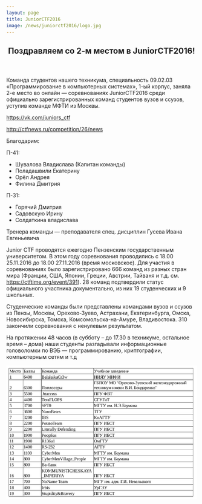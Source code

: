 ```yaml
---
layout: page
title: JuniorCTF2016
image: /news/juniorctf2016/logo.jpg
---
```


<section>
<header class="major">
	<h2>Поздравляем со 2-м местом в JuniorCTF2016!</h2>
</header>
<p>Команда студентов нашего техникума, специальность 09.02.03 «Программирование в компьютерных системах», 1-ый корпус, заняла 2-е место во онлайн — соревнованиях JuniorCTF2016 среди официально зарегистрированных команд студентов вузов и ссузов, уступив команде МФТИ из Москвы.
</p>
	<p><a href="https://vk.com/juniors_ctf" target="_blank">https://vk.com/juniors_ctf</a></p>
	<p><a href="http://ctfnews.ru/competition/26/news" target="_blank">http://ctfnews.ru/competition/26/news</a></p>
<p>Благодарим:</p>
<p>П-41:</p>
<ul>
<li>Шувалова Владислава (Капитан команды)</li>
<li>Поладашвили Екатерину</li>
<li>Орёл Андрея</li>
<li>Филина Дмитрия</li>
</ul>
<p>П-31:</p>
<ul>
<li>Горячий Дмитрия</li>
<li>Садовскую Ирину</li>
<li>Солдаткина владислава</li>
</ul>
<p>Тренера команды — преподавателя спец. дисциплин Гусева Ивана Евгеньевича</p>
<p>Junior CTF проводятся ежегодно Пензенским государственным университетом. В этом году соревнования проводились с 18.00 25.11.2016 до 18.00 27.11.2016 (время московское). Для участия в соревнованиях было зарегистрировано 666 команд из разных стран мира (Франции, США, Японии, Греции, Австрии, Тайваня и т.д. см. <a href="https://ctftime.org/event/391" target="_blank">https://ctftime.org/event/391</a>). 28 команд подтвердили статус официального участника документально, из них 19 студенческих и 9 школьных.</p>
<p>Студенческие команды были представлены командами вузов и ссузов из Пензы, Москвы, Орехово-Зуево, Астрахани, Екатеринбурга, Омска, Новосибирска, Томска, Комсомольска-на-Амуре, Владивостока. 310 закончили соревнования с ненулевым результатом.</p>
<p>На протяжении 48 часов (в субботу – до 17.30 в техникуме, остальное время – дома) наши студенты разгадывали информационные головоломки по ВЭБ — программированию, криптографии, компьютерным сетям и т.д</p>
</section>
<section>
	<div class="posts">
		<article>
			<a href="/news/juniorctf2016/rez.jpg" target="_blank" class="image"><img src="/news/juniorctf2016/rez.jpg" alt="1" /></a>
		</article>
	</div>
</section>